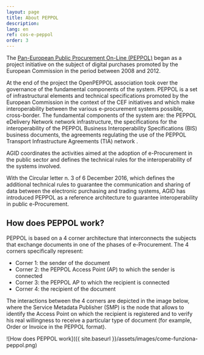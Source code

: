 ```yaml
---
layout: page
title: About PEPPOL
description: 
lang: en
ref: cos-e-peppol
order: 3
---
```


The [Pan-European Public Procurement On-Line (PEPPOL)](https://peppol.eu/)
began as a project initiative on the subject of digital purchases promoted by
the European Commission in the period between 2008 and 2012.

At the end of the project the OpenPEPPOL association took over the governance of the fundamental components of the system.
PEPPOL is a set of infrastructural elements and technical specifications promoted by the European Commission in the context 
of the CEF initiatives and which make interoperability between the various e-procurement systems possible, cross-border.
The fundamental components of the system are: the PEPPOL eDelivery Network network infrastructure, the specifications 
for the interoperability of the PEPPOL Business Interoperability Specifications (BIS) business documents, 
the agreements regulating the use of the PEPPOL Transport Infrastructure Agreements (TIA) network .

AGID coordinates the activities aimed at the adoption of e-Procurement in the public sector 
and defines the technical rules for the interoperability of the systems involved.

With the Circular letter n. 3 of 6 December 2016, which defines the additional technical 
rules to guarantee the communication and sharing of data between the electronic purchasing 
and trading systems, AGID has introduced PEPPOL as a reference architecture to guarantee 
interoperability in public e-Procurement.


## How does PEPPOL work?

PEPPOL is based on a 4 corner architecture that interconnects the subjects that exchange documents in one of the phases of e-Procurement. The 4 corners specifically represent:

- Corner 1: the sender of the document
- Corner 2: the PEPPOL Access Point (AP) to which the sender is connected
- Corner 3: the PEPPOL AP to which the recipient is connected
- Corner 4: the recipient of the document

The interactions between the 4 corners are depicted in the image below, where the Service Metadata Publisher (SMP) is the node that allows to identify the Access Point on which the recipient is registered and to verify his real willingness to receive a particular type of document (for example, Order or Invoice in the PEPPOL format).

![How does PEPPOL work]({{ site.baseurl }}/assets/images/come-funziona-peppol.png)
